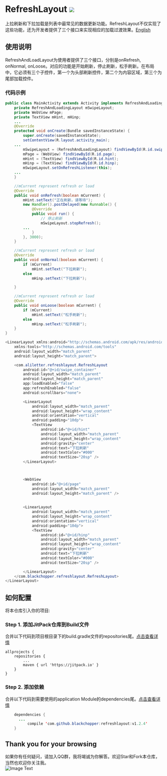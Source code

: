 # RefreshLayout  [![](https://jitpack.io/v/hacknife/refreshlayout.svg)](https://jitpack.io/#hacknife/refreshlayout)
上拉刷新和下拉加载是列表中最常见的数据更新功能。RefreshLayout不仅实现了这些功能，还为开发者提供了三个接口来实现相应的加载过渡效果。[English](https://github.com/hacknife/RefreshAndLoadLayout/blob/master/README_ENGLISH.md)
## 使用说明
RefreshAndLoadLayout为使用者提供了三个接口，分别是onRefresh, onNormal, onLoose。对应的功能是开始刷新，停止刷新，松手刷新。在布局中，它必须有三个子控件，第一个为头部刷新控件，第二个为内容区域，第三个为尾部加载控件。
### 代码示例
```java
public class MainActivity extends Activity implements RefreshAndLoadingLayout.OnRefreshListener {
    private RefreshAndLoadingLayout mSwipeLayout;
    private WebView mPage;
    private TextView mHint, mHinp;
    ...
    @Override
    protected void onCreate(Bundle savedInstanceState) {
        super.onCreate(savedInstanceState);
        setContentView(R.layout.activity_main);
	...
        mSwipeLayout = (RefreshAndLoadingLayout) findViewById(R.id.swipe_container);
        mPage = (WebView) findViewById(R.id.page);
        mHint = (TextView) findViewById(R.id.hint);
        mHinp = (TextView) findViewById(R.id.hinp);
        mSwipeLayout.setOnRefreshListener(this);
	...
    }

    //mCurrent represent refresh or load
    @Override
    public void onRefresh(boolean mCurrent) {
        mHint.setText("正在刷新，请等待");
        new Handler().postDelayed(new Runnable() {
            @Override
            public void run() {
                // 停止刷新
                mSwipeLayout.stopRefresh();
		...
            }
        }, 3000);
    }

    //mCurrent represent refresh or load
    @Override
    public void onNormal(boolean mCurrent) {
        if (mCurrent)
            mHint.setText("下拉刷新");
        else
            mHinp.setText("下拉刷新");

    }

    //mCurrent represent refresh or load
    @Override
    public void onLoose(boolean mCurrent) {
        if (mCurrent)
            mHint.setText("松手刷新");
        else
            mHinp.setText("松手刷新");
    }
}
```
```Java
<LinearLayout xmlns:android="http://schemas.android.com/apk/res/android"
    xmlns:tools="http://schemas.android.com/tools"
    android:layout_width="match_parent"
    android:layout_height="match_parent">

    <com.aliletter.refreshlayout.RefreshLayout
        android:id="@+id/swipe_container"
        android:layout_width="match_parent"
        android:layout_height="match_parent"
	    app:loadEnabled="false"
        app:refreshEnabled="false"
        android:scrollbars="none">

        <LinearLayout
            android:layout_width="match_parent"
            android:layout_height="wrap_content"
            android:orientation="vertical"
            android:padding="10dp">
            <TextView
                android:id="@+id/hint"
                android:layout_width="match_parent"
                android:layout_height="wrap_content"
                android:gravity="center"
                android:text="下拉刷新"
                android:textColor="#000"
                android:textSize="20sp" />
        </LinearLayout>



        <WebView
            android:id="@+id/page"
            android:layout_width="match_parent"
            android:layout_height="match_parent" />
	    
	    
        <LinearLayout
            android:layout_width="match_parent"
            android:layout_height="wrap_content"
            android:orientation="vertical"
            android:padding="10dp">
            <TextView
                android:id="@+id/hinp"
                android:layout_width="match_parent"
                android:layout_height="wrap_content"
                android:gravity="center"
                android:text="下拉刷新"
                android:textColor="#000"
                android:textSize="20sp" />

        </LinearLayout>
    </com.blackchopper.refreshlayout.RefreshLayout>
</LinearLayout>
```
## 如何配置
将本仓库引入你的项目:
### Step 1. 添加JitPack仓库到Build文件
合并以下代码到项目根目录下的build.gradle文件的repositories尾。[点击查看详情](https://github.com/aliletter/CarouselBanner/blob/master/root_build.gradle.png)

	allprojects {
		repositories {
			...
			maven { url 'https://jitpack.io' }
		}
	}
  
### Step 2. 添加依赖
合并以下代码到需要使用的application Module的dependencies尾。[点击查看详情](https://github.com/aliletter/CarouselBanner/blob/master/application_build.gradle.png)
```Java
	dependencies {
	  ...
          compile 'com.github.blackchopper:refreshlayout:v1.2.4'
	}
```  
## Thank you for your browsing
如果你有任何疑问，请加入QQ群，我将竭诚为你解答。欢迎Star和Fork本仓库，当然也欢迎你关注我。
<br>
![Image Text](https://github.com/aliletter/CarouselBanner/blob/master/qq_group.png)
